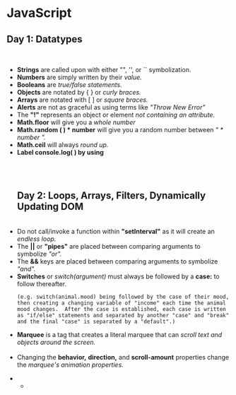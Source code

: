 # JavaScript


<h2><b>Day 1:</b> Datatypes</h2>

<br>

<ul>

  <li>
    <b>Strings</b> are called upon with either "", '', or `` symbolization.
  </li>

  <li>
    <b>Numbers</b> are simply written by their <i>value.</i>
  </li>

  <li>
    <b>Booleans</b> are <i>true/false statements.</i>
  </li>

  <li>
    <b>Objects</b> are notated by { } or <i>curly braces.</i>
  </li>
  <li>
    <b>Arrays</b> are notated with [ ] or <i>square braces.</i>
  </li>

  <li>
    <b>Alerts</b> are not as graceful as using terms like <i>"Throw New Error"</i>
  </li>

  <li>
    The <b>"!"</b> represents an object or element <i>not containing an attribute.</i>
  </li>

  <li>
    <b>Math.floor</b> will give you a <i>whole number</i>
  </li>
  <li>
    <b>Math.random ( ) * number</b> will give you a random number between <i>" * number ".</i>
  </li>
  <li>
    <b>Math.ceil</b> will always <i>round up.</i>
  </li>
  <li>
    <b>Label console.log( ) by using</b> <i></i>
  </li>


  <br><br>


  <h2><b>Day 2:</b> Loops, Arrays, Filters, Dynamically Updating DOM</h2>

  <br>
  
  <li>
    Do not call/invoke a function within <b>"setInterval"</b> as it will create an <i>endless loop.</i>
  </li>
  <li>
    The <b>||</b> or <b>"pipes"</b> are placed between comparing arguments to symbolize  <i>"or".</i>
  </li>
  <li>
    The <b>&&</b> keys are placed between comparing arguments to symbolize  <i>"and".</i>
  </li>
  <li>
    <b>Switches</b> or <i>switch(argument)</i> must always be followed by a <b>case:</b> to follow thereafter.

    (e.g. switch(animal.mood) being followed by the case of their mood, then creating a changing variable of "income" each time the animal mood changes.  After the case is established, each case is written as "if/else" statements and separated by another "case" and "break" and the final "case" is separated by a "default".)
  </li>
  <li>
    <b>Marquee</b> is a tag that creates a literal marquee that can <i>scroll text and objects around the screen.</i>
  </li>

  <br>

  <li>
    Changing the <b>behavior,</b> <b>direction,</b> and <b>scroll-amount</b> properties change the <i>marquee's animation properties.</i>
  </li>
  
</ul>

<b></b>

<i></i>

<ul>
  <li>
    <ul>
      <li></li>
    </ul>
  </li>
</ul>